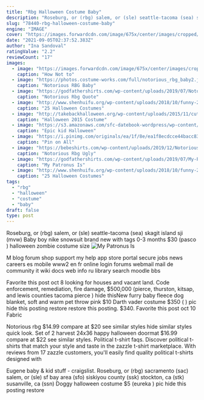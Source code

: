 ```yaml
---
title: "Rbg Halloween Costume Baby"
description: "Roseburg, or (rbg) salem, or (sle) seattle-tacoma (sea) siskiyou county (ssk)  Dogpuppy lion halloween costume by animal planet new (eug > se eugene ) pic hide this posting restore restore this"
slug: "78440-rbg-halloween-costume-baby"
engine: "IMAGE"
cover: "https://images.forwardcdn.com/image/675x/center/images/cropped/ruth-baby-ginsburg-1445965230.jpg"
date: "2021-09-05T02:37:52.383Z"
author: "Ina Sandoval"
ratingValue: "2.2"
reviewCount: "17"
images:
  - image: "https://images.forwardcdn.com/image/675x/center/images/cropped/ruth-baby-ginsburg-1445965230.jpg"
    caption: "How Not to"
  - image: "https://photos.costume-works.com/full/notorious_rbg_baby2.jpg"
    caption: "Notorious RBG Baby"
  - image: "https://godfathershirts.com/wp-content/uploads/2019/07/Notorious-Rbg-Quote-Ruth-Bader-Ginsberg-R-B-G-shirt-4-600x600.jpg"
    caption: "Notorious Rbg Quote"
  - image: "http://www.shenhuifu.org/wp-content/uploads/2018/10/funny-27459-04.jpg"
    caption: "25 Halloween Costumes"
  - image: "http://takebackhalloween.org/wp-content/uploads/2015/11/cutest-eleanor-rbg.jpg"
    caption: "Halloween 2015 Costume"
  - image: "https://s3.amazonaws.com/sfc-datebook-wordpress/wp-content/uploads/sites/2/2018/10/61025654_DATEBOOK_costume1017-1024x607.jpg"
    caption: "Epic kid Halloween"
  - image: "https://i.pinimg.com/originals/ea/1f/8e/ea1f8ecdcce44bacc837549850446022.jpg"
    caption: "Pin on All"
  - image: "https://bebeshirts.com/wp-content/uploads/2019/12/Notorious-Rbg-Ugly-Christmas-sweater-2.jpg"
    caption: "Notorious Rbg Ugly"
  - image: "https://godfathershirts.com/wp-content/uploads/2019/07/My-Patronus-Is-Ruth-Bader-Ginsburg-Rbg-shirt-2.jpg"
    caption: "My Patronus Is"
  - image: "http://www.shenhuifu.org/wp-content/uploads/2018/10/funny-27459-15.jpg"
    caption: "25 Halloween Costumes"
tags:
  - "rbg"
  - "halloween"
  - "costume"
  - "baby"
draft: false
type: post
---
```


Roseburg, or (rbg) salem, or (sle) seattle-tacoma (sea) skagit  island  sji (mvw)  Baby boy nike snowsuit brand new with tags 0-3 months $30 (pasco ) halloween zombie costume size
![My Patronus Is](https://godfathershirts.com/wp-content/uploads/2019/07/My-Patronus-Is-Ruth-Bader-Ginsburg-Rbg-shirt-2.jpg "My Patronus Is")

M blog forum shop support my help app store portal secure jobs news careers es mobile www2 en fr online login forums webmail mail de community it wiki docs web info ru library search moodle bbs
<!--inArticleAds-->

<!--galleryOne-->

Favorite this post oct 8 looking for houses and vacant land. Code enforcement, remediation, fire damage, $500,000 (pierce, thurston, kitsap, and lewis counties tacoma  pierce ) hide thisNew furry baby fleece dog blanket, soft and warm pet throw pink $10  Darth vader costume $350 ( ) pic hide this posting restore restore this posting. $340. Favorite this post oct 10 Fabric
<!--inArticleAds-->

<!--galleryTwo-->

Notorious rbg $14.99 compare at $20 see similar styles hide similar styles quick look. Set of 2 harvest  24x36 happy halloween doormat $16.99 compare at $22 see similar styles. Political t-shirt faqs. Discover political t-shirts that match your style and taste in the zazzle t-shirt marketplace. With reviews from 17 zazzle customers, you'll easily find quality political t-shirts designed with
<!--galleryThree-->

Eugene baby & kid stuff - craigslist. Roseburg, or (rbg) sacramento (sac) salem, or (sle) sf bay area (sfo) siskiyou county (ssk) stockton, ca (stk) susanville, ca (ssn)  Doggy halloween costume $5 (eureka ) pic hide this posting restore